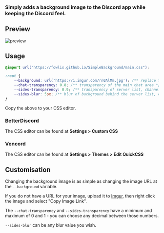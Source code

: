 ### Simply adds a background image to the Discord app while keeping the Discord feel. 
## Preview
![preview](https://fowlis.github.io/SimpleBackground/preview.png)

## Usage
```css
@import url("https://fowlis.github.io/SimpleBackground/main.css");

:root {
    --background: url('https://i.imgur.com/rn0AlMm.jpg'); /** replace the URL with your desired image */
    --chat-transparency: 0.8; /** transparency of the main chat area */
    --sides-transparency: 0.9; /** transparency of server list, channel list & member list */
    --sides-blur: 5px; /** blur of background behind the server list, channel list & member list */
}
```

Copy the above to your CSS editor.

### BetterDiscord
The CSS editor can be found at __Settings > Custom CSS__
### Vencord
The CSS editor can be found at __Settings > Themes > Edit QuickCSS__

## Customisation
Changing the background image is as simple as changing the image URL at the `--background` variable.

If you do not have a URL for your image, upload it to [Imgur](https://imgur.com), then right click the image and select "Copy Image Link".

The `--chat-transparency` and `--sides-transparency` have a minimum and maximum of 0 and 1 - you can choose any decimal between those numbers.

`--sides-blur` can be any blur value you wish.